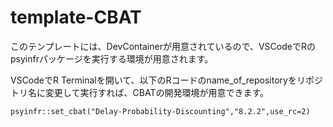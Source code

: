 # template-CBAT

このテンプレートには、DevContainerが用意されているので、VSCodeでRのpsyinfrパッケージを実行する環境が用意されます。

VSCodeでR Terminalを開いて、以下のRコードのname_of_repositoryをリポジトリ名に変更して実行すれば、CBATの開発環境が用意できます。


```
psyinfr::set_cbat("Delay-Probability-Discounting","8.2.2",use_rc=2)

```